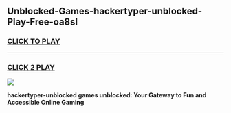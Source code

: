
## Unblocked-Games-hackertyper-unblocked-Play-Free-oa8sl
<h3>
<a href="https://premium76.site?title=hackertyper-unblocked&ref=20M">CLICK TO PLAY</a></h3>
<hr>

<h3>
<a href="https://premium76.site?title=hackertyper-unblocked&ref=20M">CLICK 2 PLAY</a>
  
</h3>

<a href="https://premium76.site?title=hackertyper-unblocked&ref=19M"><img src="https://clearcache.store/games.png"></a>


**hackertyper-unblocked games unblocked: Your Gateway to Fun and Accessible Online Gaming**
